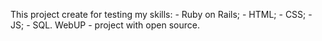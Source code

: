 This project create for testing my skills:
	- Ruby on Rails;
	- HTML;
	- CSS;
	- JS;
	- SQL.
WebUP - project with open source.
